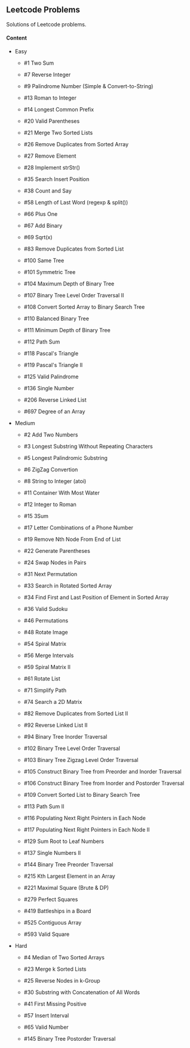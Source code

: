 ## Leetcode Problems

Solutions of Leetcode problems.

#### Content

- Easy

	- #1 Two Sum

	- #7 Reverse Integer

	- #9 Palindrome Number (Simple & Convert-to-String)

	- #13 Roman to Integer

	- #14 Longest Common Prefix

	- #20 Valid Parentheses

	- #21 Merge Two Sorted Lists

	- #26 Remove Duplicates from Sorted Array 

	- #27 Remove Element

	- #28 Implement strStr()

	- #35 Search Insert Position

	- #38 Count and Say

	- #58 Length of Last Word (regexp & split())

	- #66 Plus One

	- #67 Add Binary

	- #69 Sqrt(x)

	- #83 Remove Duplicates from Sorted List

	- #100 Same Tree

	- #101 Symmetric Tree

	- #104 Maximum Depth of Binary Tree

	- #107 Binary Tree Level Order Traversal II

	- #108 Convert Sorted Array to Binary Search Tree

	- #110 Balanced Binary Tree

	- #111 Minimum Depth of Binary Tree

	- #112 Path Sum

	- #118 Pascal's Triangle

	- #119 Pascal's Triangle II

	- #125 Valid Palindrome

	- #136 Single Number

	- #206 Reverse Linked List

	- #697 Degree of an Array

- Medium

	- #2 Add Two Numbers

	- #3 Longest Substring Without Repeating Characters

	- #5 Longest Palindromic Substring

	- #6 ZigZag Convertion

	- #8 String to Integer (atoi)

	- #11 Container With Most Water

	- #12 Integer to Roman

	- #15 3Sum

	- #17 Letter Combinations of a Phone Number

	- #19 Remove Nth Node From End of List

	- #22 Generate Parentheses

	- #24 Swap Nodes in Pairs

	- #31 Next Permutation

	- #33 Search in Rotated Sorted Array

	- #34 Find First and Last Position of Element in Sorted Array

	- #36 Valid Sudoku

	- #46 Permutations

	- #48 Rotate Image

	- #54 Spiral Matrix

	- #56 Merge Intervals

	- #59 Spiral Matrix II

	- #61 Rotate List

	- #71 Simplify Path

	- #74 Search a 2D Matrix

	- #82 Remove Duplicates from Sorted List II

	- #92 Reverse Linked List II

	- #94 Binary Tree Inorder Traversal

	- #102 Binary Tree Level Order Traversal

	- #103 Binary Tree Zigzag Level Order Traversal

	- #105 Construct Binary Tree from Preorder and Inorder Traversal

	- #106 Construct Binary Tree from Inorder and Postorder Traversal

	- #109 Convert Sorted List to Binary Search Tree

	- #113 Path Sum II

	- #116 Populating Next Right Pointers in Each Node

	- #117 Populating Next Right Pointers in Each Node II

	- #129 Sum Root to Leaf Numbers

	- #137 Single Numbers II

	- #144 Binary Tree Preorder Traversal

	- #215 Kth Largest Element in an Array

	- #221 Maximal Square (Brute & DP)

	- #279 Perfect Squares

	- #419 Battleships in a Board

	- #525 Contiguous Array

	- #593 Valid Square

- Hard

	- #4 Median of Two Sorted Arrays

	- #23 Merge k Sorted Lists

	- #25 Reverse Nodes in k-Group

	- #30 Substring with Concatenation of All Words

	- #41 First Missing Positive

	- #57 Insert Interval

	- #65 Valid Number

	- #145 Binary Tree Postorder Traversal


	